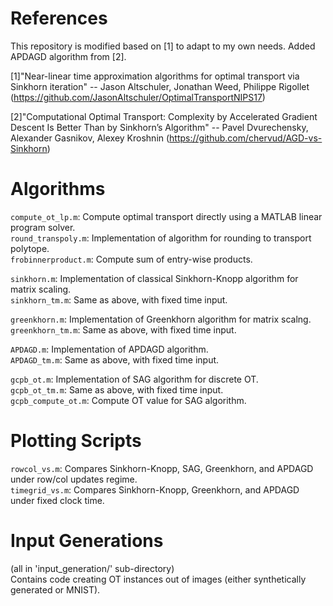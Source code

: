 # References
This repository is modified based on [1] to adapt to my own needs.
Added APDAGD algorithm from [2].

[1]"Near-linear time approximation algorithms for optimal transport via Sinkhorn iteration"
-- Jason Altschuler, Jonathan Weed, Philippe Rigollet
(https://github.com/JasonAltschuler/OptimalTransportNIPS17)

[2]"Computational Optimal Transport: Complexity by Accelerated Gradient Descent 
Is Better Than by Sinkhorn’s Algorithm"
-- Pavel Dvurechensky, Alexander Gasnikov, Alexey Kroshnin
(https://github.com/chervud/AGD-vs-Sinkhorn)

# Algorithms 
`compute_ot_lp.m`:    Compute optimal transport directly using a MATLAB linear program solver.\
`round_transpoly.m`:  Implementation of algorithm for rounding to transport polytope. \
`frobinnerproduct.m`: Compute sum of entry-wise products.

`sinkhorn.m`:         Implementation of classical Sinkhorn-Knopp algorithm for matrix scaling.\
`sinkhorn_tm.m`:      Same as above, with fixed time input.

`greenkhorn.m`:       Implementation of Greenkhorn algorithm for matrix scalng.\
`greenkhorn_tm.m`:    Same as above, with fixed time input.

`APDAGD.m`:           Implementation of APDAGD algorithm.\
`APDAGD_tm.m`:        Same as above, with fixed time input.

`gcpb_ot.m`:          Implementation of SAG algorithm for discrete OT.\
`gcpb_ot_tm.m`:       Same as above, with fixed time input.\
`gcpb_compute_ot.m`:  Compute OT value for SAG algorithm.

# Plotting Scripts
`rowcol_vs.m`:        Compares Sinkhorn-Knopp, SAG, Greenkhorn, and APDAGD under row/col updates regime.\
`timegrid_vs.m`:      Compares Sinkhorn-Knopp, Greenkhorn, and APDAGD under fixed clock time.


# Input Generations
(all in 'input_generation/' sub-directory)\
Contains code creating OT instances out of images (either synthetically generated or MNIST).
